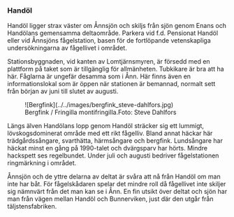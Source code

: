 ### Handöl

Handöl ligger strax väster om Ånnsjön och skiljs från sjön genom Enans och Handölans gemensamma deltaområde. Parkera vid f.d. Pensionat Handöl eller vid Ånnsjöns fågelstation, basen för de fortlöpande vetenskapliga undersökningarna av fågellivet i området.

Stationsbyggnaden, vid kanten av Lomtjärnsmyren, är försedd med en plattform på taket som är tillgänglig för allmänheten. Tubkikare är bra att ha här. Fåglarna är ungefär desamma som i Ånn. Här finns även en informationslokal som är öppen när stationen är bemannad, normalt sett från början av juni till slutet av augusti.

<figure>![Bergfink](../../images/bergfink_steve-dahlfors.jpg)<figcaption><span class="description">Bergfink / Fringilla montifringilla.</span><span class="owner">Foto:&nbsp;Steve&nbsp;Dahlfors</span></figcaption></figure>

Längs älven Handölans lopp genom Handöl sträcker sig ett lummigt, lövskogsdominerat område med ett rikt fågelliv. Bland annat häckar här trädgårdssångare, svarthätta, härmsångare och bergfink. Lundsångare har häckat minst en gång på 1990-talet och dvärgsparv har hörts. Mindre hackspett ses regelbundet. Under juli och augusti bedriver fågelstationen ringmärkning i området.

Ånnsjön och de yttre delarna av deltat är svåra att nå från Handöl om man inte har båt. För fågelskådaren spelar det mindre roll då fågellivet inte skiljer sig nämnvärt från det man kan se i Ånn. En fin utsikt över deltat och sjön har man från vägen mellan Handöl och Bunnerviken, just där den utgår från täljstensfabriken.